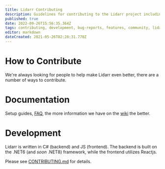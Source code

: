 ```yaml
---
title: Lidarr Contributing
description: Guidelines for contributing to the Lidarr project including bug reports, feature requests, and development
published: true
date: 2022-09-26T15:56:35.364Z
tags: contributing, development, bug-reports, features, community, lidarr
editor: markdown
dateCreated: 2021-05-26T02:28:31.770Z
---
```


# How to Contribute

We're always looking for people to help make Lidarr even better, there are a number of ways to contribute.

# Documentation

Setup guides, [FAQ](/lidarr/faq), the more information we have on the [wiki](https://wiki.servarr.com/lidarr) the better.

# Development

Lidarr is written in C# (backend) and JS (frontend). The backend is built on the .NET6 (and _soon_ .NET8) framework, while the frontend utilizes Reactjs.

Please see [CONTRIBUTING.md](https://github.com/Lidarr/Lidarr/blob/develop/CONTRIBUTING.md) for details.

